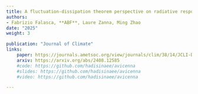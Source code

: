 ```yaml
---
title: A fluctuation-dissipation theorem perspective on radiative responses to temperature perturbations
authors: 
- Fabrizio Falasca, **ABF**, Laure Zanna, Ming Zhao
date: "2025"
weight: 3

publication: "Journal of Climate"
links:
    paper: https://journals.ametsoc.org/view/journals/clim/38/14/JCLI-D-24-0479.1.xml
    arxiv: https://arxiv.org/abs/2408.12585
    #code: https://github.com/hadisinaee/avicenna
    #slides: https://github.com/hadisinaee/avicenna
    #video: https://github.com/hadisinaee/avicenna

---
```

